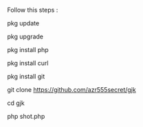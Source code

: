 Follow this steps :

pkg update

pkg upgrade

pkg install php

pkg install curl

pkg install git

git clone https://github.com/azr555secret/gjk

cd gjk

php shot.php

